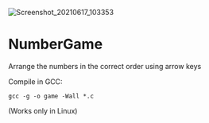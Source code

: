 ![Screenshot_20210617_103353](https://user-images.githubusercontent.com/68813302/122334753-d48c4900-cf57-11eb-8bb0-8f016b6feb31.png)
# NumberGame

Arrange the numbers in the correct order using arrow keys

Compile in GCC:

<code>gcc -g -o game -Wall *.c</code>

(Works only in Linux)
